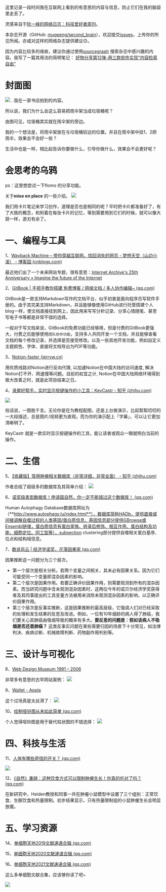 这里记录一段时间我在互联网上看到的有意思的内容与信息，防止它们在我的脑袋里走丢了。

灵感来自于[阮一峰的网络日志：科技爱好者周刊](https://github.com/ruanyf/weekly)。

本杂志开源（GitHub: [mugpeng/second_brain](https://github.com/mugpeng/second_brain)），欢迎提交[issues](https://github.com/mugpeng/second_brain/issues)，上传你的所见所闻。亦或对这样的网络杂志提供建议😊。

因为内容比较多的缘故，建议你通过使用[sourcegraph](https://sourcegraph.com/github.com/mugpeng/second_brain) 搜索杂志中感兴趣的内容。我写了一篇其用法的简明笔记：
[好物分享第12弹-用三款软件实现“内容检索自由”](https://mp.weixin.qq.com/s?__biz=MzU5ODc3OTA0NQ==&mid=2247486256&idx=1&sn=0a5e4103839e178106be8fae30b5b91d&chksm=febfbefac9c837ec7c3abe50de0fa21c2b2b4cd57641ff1363e6bbb6fe18048c3649737335c6&token=1907604182&lang=zh_CN#rd)

# 封面图
![](https://cdn.jsdelivr.net/gh/mugpeng/my-gallery-01/picgo_image/20211006210445.png)
.
我在一家书店拍到的内容。

所以说，我们为什么会这么容易把雨伞架当成垃圾桶呢？

由图可见，垃圾桶其实就在雨伞架的旁边。

我的一个想法是，将雨伞架放在与垃圾桶较远的位置。并且在雨伞架中挂1、2把雨伞，效果会不会好一些？

生活中也是一样，相比起告诉你要做什么，引导你做什么，效果会不会更好呢？

# 会思考的乌鸦

ps：这里想尝试一下flomo 的分享功能。

关于**mise en place** 的一些介绍。
![](https://cdn.jsdelivr.net/gh/mugpeng/my-gallery-01/picgo_image/20211027202408.png)

我们用卡片笔记来学习创作，道理是否也是相同的呢？平时把卡片都准备好了，有了大致的概念，和附着在每张卡片的记忆，等到需要用到它们的时候，就可以像大厨一样，游刃有余了。

# 一、编程与工具

1、[Wayback Machine – 带你穿越互联网，找回消失的网页 - 梦想天空（山边小溪） - 博客园 (cnblogs.com)](https://www.cnblogs.com/lhb25/archive/2013/05/05/internet-page-history.html)

最近他们出了一个未来网站专题，很有意思：[Internet Archive's 25th Anniversary • Imagine the future of the Internet](https://wayforward.archive.org/ia2046/)

2、[GitBook | 手把手教你搭建 免费博客 / 网络文档 / 多人协作编辑~ (qq.com)](https://mp.weixin.qq.com/s/TaikXEWoUJC6kHn0Uu53sA)

GitBook是一款支持Markdown写作的文档平台，似乎初衷是面向程序员写软件手册的。由于其完美支持Markdown，并且能够像使用GitHub进行托管搭建个人blog一样，使文档直接挂到网上，因此用来写写分析记录、分享心情随笔、甚至写电子书等都是非常不错的选择。

一般对于写文档来说，GitBook的免费功能已经够用，但是付费的GitBook更强大，付费之后能够使用`团队协作功能`，支持多人共同开发一个文档，并且能够查看文档的每个修改记录，并选择是否接受修改。以及一些其他开发功能，例如自定义主题颜色、字体、直接将文档导出为PDF等功能。

3、[Notion-faster (jerryw.cn)](https://jerryw.cn/notion-faster)

用优质线路对Notion进行反向代理, 以加速Notion在中国大陆的访问速度, 解决Notion打不开、网速慢等问题。目前的权宜之计, Notion在中国大陆网络环境得到极大改善之时，就是此项目结束之日。

4、[录屏好帮手，实时显示按键操作的小工具：KeyCastr - 知乎 (zhihu.com)](https://zhuanlan.zhihu.com/p/29982257)

![](https://cdn.jsdelivr.net/gh/mugpeng/my-gallery-01/picgo_image/20211027212522.png)

俗话说，一图胜千言。无论你是在为教程配图，还是上台做演示，比起絮絮叨叨的一大段描述，总是图片/视频更为直观。而为你的演示配上「字幕」，可以让它更加清晰明了。

KeyCastr 就是一款实时显示按键操作的工具，能让读者或观众一眼就明白当前的操作。

# 二、生信

5、[【收藏版】常用肿瘤相关数据库（非常详细，非常全面） - 知乎 (zhihu.com)](https://zhuanlan.zhihu.com/p/268429566?utm_source=wechat_session&utm_medium=social&utm_oi=766062012026331136&utm_campaign=shareopn&s_r=0)

作者总结了超级多的数据库及其简单介绍：
![](https://cdn.jsdelivr.net/gh/mugpeng/my-gallery-01/picgo_image/20211027213122.png)

6、[诺奖级表型数据库！申请国自然，你一定不能错过这个数据库！ (qq.com)](https://mp.weixin.qq.com/s?__biz=MzAwMjY4MDE2Mg==&mid=2247563935&idx=1&sn=dec58f46b84a2cfc96013dfee8cb782d&chksm=9ac50e92adb28784111bf05042c25a0b79a0a818a54aa845e09ca7aaecb8158bb3b13e63d89b&mpshare=1&scene=1&srcid=1018noHnasTEApB2eSiLagE6&sharer_sharetime=1634558128302&sharer_shareid=09ad01922874f537a0cd4f9686183865#rd)

Human Autophagy Database数据库网址为（**http://www.autophagy.lu/index.html**），数据库简称HADb，提供直接或间接调解自噬过程的人类基因/蛋白质信息，基因信息部分提供GBrowse或Ensembl链接，蛋白质信息有蛋白家族、转录后修饰、相互作用、蛋白结构及功能、细胞定位、同工型等），subsection clustering部分提供自噬相关蛋白基序、位点和结构域信息。

7、[数说风云 | 经济学诺奖，花落因果家 (qq.com)](https://mp.weixin.qq.com/s?__biz=MjM5NDQ3NTkwMA==&mid=2650147998&idx=1&sn=fb40a568a6c8e6cf1e5548777960d5a9&chksm=be85968d89f21f9baa0d5ee2e24a8d2033d9ca58cf8d7c55d71808fea08cea974e525df3bcee&mpshare=1&scene=1&srcid=1019m0GcQHVJj7gJL7kQdHUQ&sharer_sharetime=1634647042587&sharer_shareid=09ad01922874f537a0cd4f9686183865#rd)

因果推断这一问题分为三个层次。
- 第一个层次是相关分析。若两个变量之间相关，其未必有因果关系。因为它们可能受同一个变量即混杂因素的影响。
- 第二个层次是因果作用。若要正确评价因果作用，则需要观测到所有的混杂因素。而当研究问题中含未观测混杂因素时，这两位今年的诺贝尔经济学奖获得者及其同事提出的工具变量方法被用来消除未观测混杂因素的影响，以正确评价因果作用。
- 第三个层次是反事实推断，这是因果推断的最高层级，它强调人们对已经采取的处理和发生结果的反思及改进。例如，一位有10年烟龄的病人得了肺癌，我们要关心其肺癌由吸烟导致的概率有多大。**要反思的问题是：假如该病人不吸烟是否还患肺癌？** 这类反事实问题在某些需要归因的场景下十分常见，如法律判决、疾病诊断、机械故障判断、药物副作用判别等。

# 三、设计与可视化

8、[Web Design Museum 1991 – 2006](https://www.webdesignmuseum.org/)

非常多有意思的古早网站案例：
![](https://cdn.jsdelivr.net/gh/mugpeng/my-gallery-01/picgo_image/20211027213246.png)

9、[Wallet - Apple](https://www.apple.com/wallet/)

这个过场真是太丝滑了：
![](https://cdn.jsdelivr.net/gh/mugpeng/my-gallery-01/picgo_image/20211027213447.png)

10、[绘制哑铃图从未如此简单 (qq.com)](https://mp.weixin.qq.com/s/EZBQWeVmVP8LoUa0tPhBvw)

个人觉得哑铃图是用于替代柱状图的不错选择：
![](https://cdn.jsdelivr.net/gh/mugpeng/my-gallery-01/picgo_image/20211031103407.png)

# 四、科技与生活

11、[人体有哪些奇怪的开关？ (qq.com)](https://mp.weixin.qq.com/s?__biz=MzA4NDQ1OTY5Nw==&mid=2649755543&idx=1&sn=57adb62cca4ad5145a808246d75eb59c&chksm=87e24649b095cf5fb74f7a5e49470e6cef88bd384bb7d86d6c079e9ca2d3507d95c1ef7c86a6&mpshare=1&scene=1&srcid=1022iFrSv1hXYW7pm46J8vbB&sharer_sharetime=1634859175708&sharer_shareid=09ad01922874f537a0cd4f9686183865#rd)

![](https://cdn.jsdelivr.net/gh/mugpeng/my-gallery-01/picgo_image/20211027210744.png)

12、[《自然》重磅：这种饮食方式可以限制肿瘤生长！你真的吃对了吗？ (qq.com)](https://mp.weixin.qq.com/s/GnZ1EEvrIGRvws7mnZQPkA)

在新研究中，Heiden教授和同事一共在肿瘤小鼠模型中设置了三个组别：正常饮食、生酮饮食和热量限制。初步结果显示，只有热量限制组的小鼠肿瘤生长会明显放缓。


# 五、学习资源
14、[单细胞天地2019文献速递合辑 (qq.com)](https://mp.weixin.qq.com/s/l4k5ryeOhQXwj2ogjP41CQ)

15、[单细胞天地2020文献速递合辑 (qq.com)](https://mp.weixin.qq.com/s/hNdtx47tUo18tJXjKiYaRQ)

16、[单细胞天地2021文献速递合辑 (qq.com)](https://mp.weixin.qq.com/s/KHsb8lK5N-rzKRrL5B6sNQ)

这么多单细胞文献合集，应该够你读了吧~

![](https://cdn.jsdelivr.net/gh/mugpeng/my-gallery-01/picgo_image/20211112222308.png)